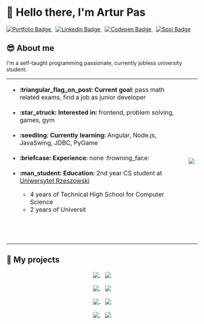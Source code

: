 # :wave: Hello there, I'm Artur Pas
<a href="https://pas-artur.000webhostapp.com">
<img src="https://img.shields.io/badge/Portfolio-202c59?style=for-the-badge&logo=About.me&logoColor=white" alt="Portfolio Badge"/>
</a>
&nbsp;

<a href="https://www.linkedin.com/in/artur-pas/">
<img src="https://img.shields.io/badge/LinkedIn-0077B5?style=for-the-badge&logo=linkedin&logoColor=white" alt="LinkedIn Badge"/>
</a>
&nbsp;

<a href="https://codepen.io/Pasek108">
<img src="https://img.shields.io/badge/Codepen-000000?style=for-the-badge&logo=codepen&logoColor=white" alt="Codepen Badge"/>
</a>
&nbsp;

<a href="https://pl.spoj.com/users/artur_pas/">
<img src="https://img.shields.io/badge/Spoj-337AB7?style=for-the-badge&logo=C&logoColor=white" alt="Spoj Badge"/>
</a>

## :sunglasses: About me
I'm a self-taught programming passionate, currently jobless university student.

<table>
<tr>
<td>
<ul>
<li><b>:triangular_flag_on_post: Current goal:</b> pass math related exams, find a job as junior developer</li>
<br>
<li><b>:star_struck: Interested in:</b> frontend, problem solving, games, gym</li>
<br>
<li><b>:seedling: Currently learning:</b> Angular, Node.js, JavaSwing, JDBC, PyGame</li>
<br>
<li><b>:briefcase: Experience:</b> none :frowning_face:</li>
<br>
<li><b>:man_student: Education:</b> 2nd year CS student at <a href="https://www.ur.edu.pl/kolegia/kolegium-nauk-przyrodniczych/student/kierunki/informatyka">Uniwersytet Rzeszowski</a></li>
<ul>
<li>4 years of Technical High School for Computer Science</li>
<li>2 years of Universit</li>
</ul>
</ul>
<div>&nbsp;&nbsp;&nbsp;&nbsp;&nbsp;&nbsp;&nbsp;&nbsp;</div>
<div>&nbsp;&nbsp;&nbsp;&nbsp;&nbsp;&nbsp;&nbsp;&nbsp;</div>
<div>&nbsp;&nbsp;&nbsp;&nbsp;&nbsp;&nbsp;&nbsp;&nbsp;</div>
</td>
<td align="right">
<a href="https://github.com/Pasek108">
<img align="center" src="https://pasek108-5b3r.vercel.app/api/top-langs/?username=Pasek108&show_icons=true&theme=radical&langs_count=10" />
</a>
</td>
</tr>
</table>

## :open_file_folder: My projects
<div align="center">
<a href="https://github.com/Pasek108/ConnectGame">
<img align="center" src="https://pasek108-5b3r.vercel.app/api/pin/?username=Pasek108&repo=ConnectGame&theme=radical" />
</a>
&nbsp;&nbsp;
<a href="https://github.com/Pasek108/TimeApp">
<img align="center" src="https://pasek108-5b3r.vercel.app/api/pin/?username=Pasek108&repo=TimeApp&theme=radical" />
</a>
   
<div>&nbsp;</div>
  
<a href="https://github.com/Pasek108/DeerKiller">
<img align="center" src="https://pasek108-5b3r.vercel.app/api/pin/?username=Pasek108&repo=DeerKiller&theme=radical" />
</a>
&nbsp;&nbsp;
<a href="https://github.com/Pasek108/BeFunge93Interpreter">
<img align="center" src="https://pasek108-5b3r.vercel.app/api/pin/?username=Pasek108&repo=BeFunge93Interpreter&theme=radical" />
</a>
  
<div>&nbsp;</div>
  
<a href="https://github.com/Pasek108/Weather">
<img align="center" src="https://pasek108-5b3r.vercel.app/api/pin/?username=Pasek108&repo=Weather&theme=radical" />
</a>
&nbsp;&nbsp;
<a href="https://github.com/Pasek108/RockPaperScissors">
<img align="center" src="https://pasek108-5b3r.vercel.app/api/pin/?username=Pasek108&repo=RockPaperScissors&theme=radical" />
</a>
  
<div>&nbsp;</div>
  
<a href="https://github.com/Pasek108/WhereInTheWorld">
<img align="center" src="https://pasek108-5b3r.vercel.app/api/pin/?username=Pasek108&repo=WhereInTheWorld&theme=radical" />
</a>
&nbsp;&nbsp;
<a href="https://github.com/Pasek108/ArturPasCV">
<img align="center" src="https://pasek108-5b3r.vercel.app/api/pin/?username=Pasek108&repo=ArturPasCV&theme=radical" />
</a>
</div>


